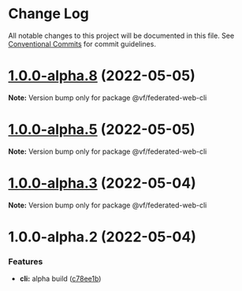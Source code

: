 # Change Log

All notable changes to this project will be documented in this file.
See [Conventional Commits](https://conventionalcommits.org) for commit guidelines.

# [1.0.0-alpha.8](https://vfuk-digital.visualstudio.com/Digital/_git/lib-web-federation-utils/compare/@vf/federated-web-cli@1.0.0-alpha.5...@vf/federated-web-cli@1.0.0-alpha.8) (2022-05-05)

**Note:** Version bump only for package @vf/federated-web-cli





# [1.0.0-alpha.5](https://vfuk-digital.visualstudio.com/Digital/_git/lib-web-federation-utils/compare/@vf/federated-web-cli@1.0.0-alpha.2...@vf/federated-web-cli@1.0.0-alpha.5) (2022-05-05)

**Note:** Version bump only for package @vf/federated-web-cli





# [1.0.0-alpha.3](https://vfuk-digital.visualstudio.com/Digital/_git/lib-web-federation-utils/compare/@vf/federated-web-cli@1.0.0-alpha.2...@vf/federated-web-cli@1.0.0-alpha.3) (2022-05-04)

**Note:** Version bump only for package @vf/federated-web-cli





# 1.0.0-alpha.2 (2022-05-04)


### Features

* **cli:** alpha build ([c78ee1b](https://vfuk-digital.visualstudio.com/Digital/_git/lib-web-federation-utils/commits/c78ee1b780391d96ed7ad40e5b8749a72b3c4770))
